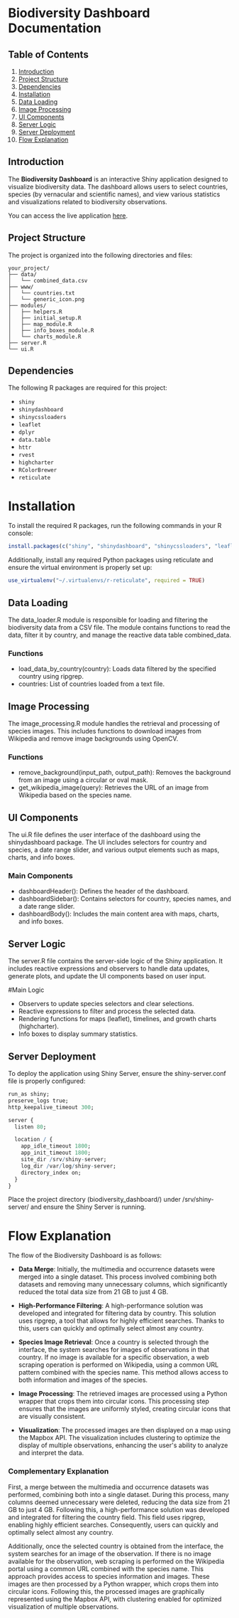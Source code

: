 # Biodiversity Dashboard Documentation

## Table of Contents
1. [Introduction](#introduction)
2. [Project Structure](#project-structure)
3. [Dependencies](#dependencies)
4. [Installation](#installation)
5. [Data Loading](#data-loading)
6. [Image Processing](#image-processing)
7. [UI Components](#ui-components)
8. [Server Logic](#server-logic)
9. [Server Deployment](#Server-Deployment)
10. [Flow Explanation](#flow-explanation)

## Introduction
The **Biodiversity Dashboard** is an interactive Shiny application designed to visualize biodiversity data. The dashboard allows users to select countries, species (by vernacular and scientific names), and view various statistics and visualizations related to biodiversity observations.

You can access the live application [here](https://f631-35-184-27-9.ngrok-free.app/).

## Project Structure
The project is organized into the following directories and files:
```plaintext
your_project/
├── data/
│   └── combined_data.csv
├── www/
│   └── countries.txt
│   └── generic_icon.png
├── modules/
│   ├── helpers.R
│   ├── initial_setup.R
│   ├── map_module.R
│   ├── info_boxes_module.R
│   └── charts_module.R
├── server.R
└── ui.R
```


## Dependencies

The following R packages are required for this project:

- `shiny`
- `shinydashboard`
- `shinycssloaders`
- `leaflet`
- `dplyr`
- `data.table`
- `httr`
- `rvest`
- `highcharter`
- `RColorBrewer`
- `reticulate`

# Installation

To install the required R packages, run the following commands in your R console:

```r
install.packages(c("shiny", "shinydashboard", "shinycssloaders", "leaflet", "dplyr", "data.table", "httr", "rvest", "highcharter", "RColorBrewer", "reticulate"))```
```
Additionally, install any required Python packages using reticulate and ensure the virtual environment is properly set up:

```r
use_virtualenv("~/.virtualenvs/r-reticulate", required = TRUE)
```

## Data Loading
The data_loader.R module is responsible for loading and filtering the biodiversity data from a CSV file. The module contains functions to read the data, filter it by country, and manage the reactive data table combined_data.

### Functions
- load_data_by_country(country): Loads data filtered by the specified country using ripgrep.
- countries: List of countries loaded from a text file.

## Image Processing
The image_processing.R module handles the retrieval and processing of species images. This includes functions to download images from Wikipedia and remove image backgrounds using OpenCV.

### Functions
- remove_background(input_path, output_path): Removes the background from an image using a circular or oval mask.
- get_wikipedia_image(query): Retrieves the URL of an image from Wikipedia based on the species name.

## UI Components
The ui.R file defines the user interface of the dashboard using the shinydashboard package. The UI includes selectors for country and species, a date range slider, and various output elements such as maps, charts, and info boxes.

### Main Components
- dashboardHeader(): Defines the header of the dashboard.
- dashboardSidebar(): Contains selectors for country, species names, and a date range slider.
- dashboardBody(): Includes the main content area with maps, charts, and info boxes.

## Server Logic
The server.R file contains the server-side logic of the Shiny application. It includes reactive expressions and observers to handle data updates, generate plots, and update the UI components based on user input.

#Main Logic
- Observers to update species selectors and clear selections.
- Reactive expressions to filter and process the selected data.
- Rendering functions for maps (leaflet), timelines, and growth charts (highcharter).
- Info boxes to display summary statistics.

## Server Deployment 
To deploy the application using Shiny Server, ensure the shiny-server.conf file is properly configured:

```r
run_as shiny;
preserve_logs true;
http_keepalive_timeout 300;

server {
  listen 80;

  location / {
    app_idle_timeout 1800;
    app_init_timeout 1800;
    site_dir /srv/shiny-server;
    log_dir /var/log/shiny-server;
    directory_index on;
  }
}

```

Place the project directory (biodiversity_dashboard/) under /srv/shiny-server/ and ensure the Shiny Server is running.

# Flow Explanation

The flow of the Biodiversity Dashboard is as follows:

- **Data Merge**: Initially, the multimedia and occurrence datasets were merged into a single dataset. This process involved combining both datasets and removing many unnecessary columns, which significantly reduced the total data size from 21 GB to just 4 GB.

- **High-Performance Filtering**: A high-performance solution was developed and integrated for filtering data by country. This solution uses ripgrep, a tool that allows for highly efficient searches. Thanks to this, users can quickly and optimally select almost any country.

- **Species Image Retrieval**: Once a country is selected through the interface, the system searches for images of observations in that country. If no image is available for a specific observation, a web scraping operation is performed on Wikipedia, using a common URL pattern combined with the species name. This method allows access to both information and images of the species.

- **Image Processing**: The retrieved images are processed using a Python wrapper that crops them into circular icons. This processing step ensures that the images are uniformly styled, creating circular icons that are visually consistent.

- **Visualization**: The processed images are then displayed on a map using the Mapbox API. The visualization includes clustering to optimize the display of multiple observations, enhancing the user's ability to analyze and interpret the data.

### Complementary Explanation

First, a merge between the multimedia and occurrence datasets was performed, combining both into a single dataset. During this process, many columns deemed unnecessary were deleted, reducing the data size from 21 GB to just 4 GB. Following this, a high-performance solution was developed and integrated for filtering the country field. This field uses ripgrep, enabling highly efficient searches. Consequently, users can quickly and optimally select almost any country.

Additionally, once the selected country is obtained from the interface, the system searches for an image of the observation. If there is no image available for the observation, web scraping is performed on the Wikipedia portal using a common URL combined with the species name. This approach provides access to species information and images. These images are then processed by a Python wrapper, which crops them into circular icons. Following this, the processed images are graphically represented using the Mapbox API, with clustering enabled for optimized visualization of multiple observations.

